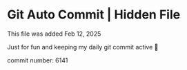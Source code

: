 # Git Auto Commit | Hidden File

This file was added Feb 12, 2025

Just for fun and keeping my daily git commit active 🤪

commit number: 6141
